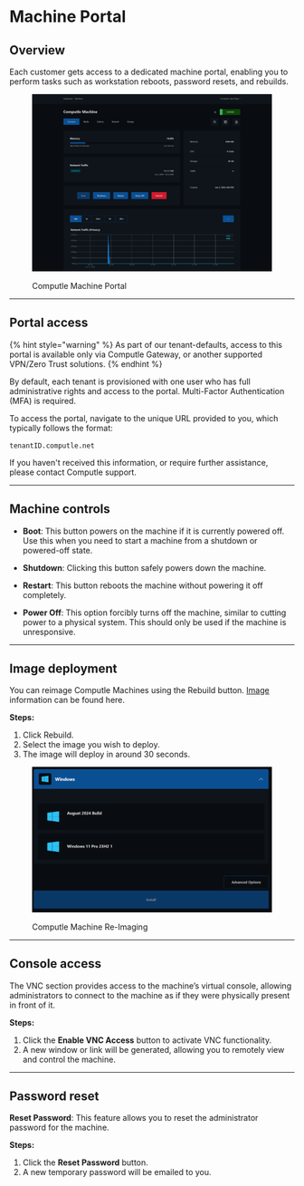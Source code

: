 # Machine Portal

## **Overview**

Each customer gets access to a dedicated machine portal, enabling you to perform tasks such as workstation reboots, password resets, and rebuilds.

<figure><img src="../../.gitbook/assets/image (6).png" alt=""><figcaption><p>Computle Machine Portal</p></figcaption></figure>

***

## **Portal access**

{% hint style="warning" %}
As part of our tenant-defaults, access to this portal is available only via Computle Gateway, or another supported VPN/Zero Trust solutions.&#x20;
{% endhint %}

By default, each tenant is provisioned with one user who has full administrative rights and access to the portal. Multi-Factor Authentication (MFA) is required.&#x20;

To access the portal, navigate to the unique URL provided to you, which typically follows the format:

```
tenantID.computle.net
```

If you haven't received this information, or require further assistance, please contact Computle support.

***

## **Machine controls**

*   **Boot**: This button powers on the machine if it is currently powered off. Use this when you need to start a machine from a shutdown or powered-off state.


*   **Shutdown**: Clicking this button safely powers down the machine.


*   **Restart**: This button reboots the machine without powering it off completely.


* **Power Off**: This option forcibly turns off the machine, similar to cutting power to a physical system. This should only be used if the machine is unresponsive.

***

## **Image deployment**

You can reimage Computle Machines using the Rebuild button. [Image ](https://docs.computle.com/service-delivery/service-delivery-architecture/machine-plane#image-management)information can be found here.

**Steps:**

1. Click Rebuild.
2. Select the image you wish to deploy.
3. The image will deploy in around 30 seconds.

<figure><img src="../../.gitbook/assets/image (1).png" alt=""><figcaption><p>Computle Machine Re-Imaging</p></figcaption></figure>

***

## **Console access**&#x20;

The VNC section provides access to the machine’s virtual console, allowing administrators to connect to the machine as if they were physically present in front of it.

**Steps:**

1. Click the **Enable VNC Access** button to activate VNC functionality.
2. A new window or link will be generated, allowing you to remotely view and control the machine.

***

## **Password reset**

**Reset Password**: This feature allows you to reset the administrator password for the machine.

**Steps:**

1. Click the **Reset Password** button.
2. A new temporary password will be emailed to you.

&#x20;
